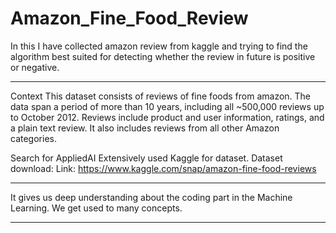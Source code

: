 # Amazon_Fine_Food_Review
In this I have collected amazon review from kaggle and trying to find the algorithm best suited for detecting whether the review in future is positive or negative.

-----------------------------------------------------------------------------------------------------------------------------------------
Context
This dataset consists of reviews of fine foods from amazon. The data span a period of more than 10 years, including all ~500,000 reviews up to October 2012. Reviews include product and user information, ratings, and a plain text review. It also includes reviews from all other Amazon categories.

Search for AppliedAI
Extensively used Kaggle for dataset.
Dataset download:
Link: https://www.kaggle.com/snap/amazon-fine-food-reviews



------------------------------------------------------------------------------------------


It gives us deep understanding about the coding part in the Machine Learning. 
We get used to many concepts.


-----------------------------------------------------------------------------------------
